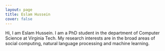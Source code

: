```yaml
---
layout: page
title: Eslam Hussein
cover: false
---
```


Hi, I am Eslam Hussein. I am a PhD student in the department of Computer Science at Virginia Tech. My research interests are in the broad areas of social computing, natural language processing and machine learning.
